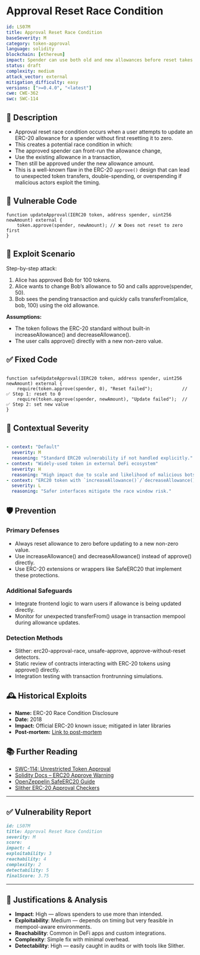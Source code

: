 # Approval Reset Race Condition

```YAML
id: LS07M
title: Approval Reset Race Condition 
baseSeverity: M
category: token-approval
language: solidity
blockchain: [ethereum]
impact: Spender can use both old and new allowances before reset takes effect
status: draft
complexity: medium
attack_vector: external
mitigation_difficulty: easy
versions: [">=0.4.0", "<latest"]
cwe: CWE-362
swc: SWC-114
```

## 📝 Description

- Approval reset race condition occurs when a user attempts to update an ERC-20 allowance for a spender without first resetting it to zero. 
- This creates a potential race condition in which:
- The approved spender can front-run the allowance change,
- Use the existing allowance in a transaction,
- Then still be approved under the new allowance amount.
- This is a well-known flaw in the ERC-20 `approve()` design that can lead to unexpected token transfers, double-spending, or overspending if malicious actors exploit the timing.

## 🚨 Vulnerable Code

```solidity
function updateApproval(IERC20 token, address spender, uint256 newAmount) external {
    token.approve(spender, newAmount); // ❌ Does not reset to zero first
}
```

## 🧪 Exploit Scenario

Step-by-step attack:

1. Alice has approved Bob for 100 tokens.
2. Alice wants to change Bob’s allowance to 50 and calls approve(spender, 50).
3. Bob sees the pending transaction and quickly calls transferFrom(alice, bob, 100) using the old allowance.

**Assumptions:**

- The token follows the ERC-20 standard without built-in increaseAllowance() and decreaseAllowance().
- The user calls approve() directly with a new non-zero value.

## ✅ Fixed Code

```solidity

function safeUpdateApproval(IERC20 token, address spender, uint256 newAmount) external {
    require(token.approve(spender, 0), "Reset failed");           // ✅ Step 1: reset to 0
    require(token.approve(spender, newAmount), "Update failed");  // ✅ Step 2: set new value
}
```

## 🧭 Contextual Severity

```yaml

- context: "Default"
  severity: M
  reasoning: "Standard ERC20 vulnerability if not handled explicitly."
- context: "Widely-used token in external DeFi ecosystem"
  severity: H
  reasoning: "High impact due to scale and likelihood of malicious bots exploiting mempool."
- context: "ERC20 token with `increaseAllowance()`/`decreaseAllowance()`"
  severity: L
  reasoning: "Safer interfaces mitigate the race window risk."
```
## 🛡️ Prevention

### Primary Defenses

- Always reset allowance to zero before updating to a new non-zero value.
- Use increaseAllowance() and decreaseAllowance() instead of approve() directly.
- Use ERC-20 extensions or wrappers like SafeERC20 that implement these protections.

### Additional Safeguards

- Integrate frontend logic to warn users if allowance is being updated directly.
- Monitor for unexpected transferFrom() usage in transaction mempool during allowance updates.

### Detection Methods

- Slither: erc20-approval-race, unsafe-approve, approve-without-reset detectors.
- Static review of contracts interacting with ERC-20 tokens using approve() directly.
- Integration testing with transaction frontrunning simulations.

## 🕰️ Historical Exploits

- **Name:** ERC-20 Race Condition Disclosure 
- **Date:** 2018 
- **Impact:** Official ERC-20 known issue; mitigated in later libraries 
- **Post-mortem:** [Link to post-mortem](https://github.com/ethereum/EIPs/issues/20) 


## 📚 Further Reading

- [SWC-114: Unrestricted Token Approval](https://swcregistry.io/docs/SWC-114) 
- [Solidity Docs – ERC20 Approve Warning](https://docs.soliditylang.org/en/latest/) 
- [OpenZeppelin SafeERC20 Guide](https://docs.openzeppelin.com/contracts/4.x/api/token/erc20#SafeERC20) 
- [Slither ERC-20 Approval Checkers](https://github.com/crytic/slither) 

---

## ✅ Vulnerability Report 

```markdown
id: LS07M
title: Approval Reset Race Condition 
severity: M
score:
impact: 4         
exploitability: 3 
reachability: 4   
complexity: 2     
detectability: 5  
finalScore: 3.75

```

---

## 📄 Justifications & Analysis

- **Impact**: High — allows spenders to use more than intended.
- **Exploitability**: Medium — depends on timing but very feasible in mempool-aware environments.
- **Reachability**: Common in DeFi apps and custom integrations.
- **Complexity**: Simple fix with minimal overhead.
- **Detectability**: High — easily caught in audits or with tools like Slither.